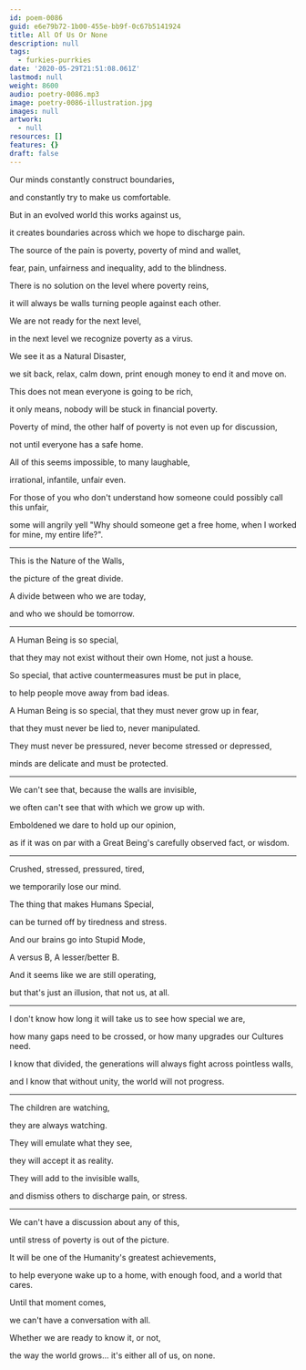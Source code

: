 ```yaml
---
id: poem-0086
guid: e6e79b72-1b00-455e-bb9f-0c67b5141924
title: All Of Us Or None
description: null
tags:
  - furkies-purrkies
date: '2020-05-29T21:51:08.061Z'
lastmod: null
weight: 8600
audio: poetry-0086.mp3
image: poetry-0086-illustration.jpg
images: null
artwork:
  - null
resources: []
features: {}
draft: false
---
```


Our minds constantly construct boundaries,

and constantly try to make us comfortable.

But in an evolved world this works against us,

it creates boundaries across which we hope to discharge pain.

The source of the pain is poverty, poverty of mind and wallet,

fear, pain, unfairness and inequality, add to the blindness.

There is no solution on the level where poverty reins,

it will always be walls turning people against each other.

We are not ready for the next level,

in the next level we recognize poverty as a virus.

We see it as a Natural Disaster,

we sit back, relax, calm down, print enough money to end it and move on.

This does not mean everyone is going to be rich,

it only means, nobody will be stuck in financial poverty.

Poverty of mind, the other half of poverty is not even up for discussion,

not until everyone has a safe home.

All of this seems impossible, to many laughable,

irrational, infantile, unfair even.

For those of you who don't understand how someone could possibly call this unfair,

some will angrily yell "Why should someone get a free home, when I worked for mine, my entire life?".

---

This is the Nature of the Walls,

the picture of the great divide.

A divide between who we are today,

and who we should be tomorrow.

---

A Human Being is so special,

that they may not exist without their own Home, not just a house.

So special, that active countermeasures must be put in place,

to help people move away from bad ideas.

A Human Being is so special, that they must never grow up in fear,

that they must never be lied to, never manipulated.

They must never be pressured, never become stressed or depressed,

minds are delicate and must be protected.

---

We can't see that, because the walls are invisible,

we often can't see that with which we grow up with.

Emboldened we dare to hold up our opinion,

as if it was on par with a Great Being's carefully observed fact, or wisdom.

---

Crushed, stressed, pressured, tired,

we temporarily lose our mind.

The thing that makes Humans Special,

can be turned off by tiredness and stress.

And our brains go into Stupid Mode,

A versus B, A lesser/better B.

And it seems like we are still operating,

but that's just an illusion, that not us, at all.

---

I don't know how long it will take us to see how special we are,

how many gaps need to be crossed, or how many upgrades our Cultures need.

I know that divided, the generations will always fight across pointless walls,

and I know that without unity, the world will not progress.

---

The children are watching,

they are always watching.

They will emulate what they see,

they will accept it as reality.

They will add to the invisible walls,

and dismiss others to discharge pain, or stress.

---

We can't have a discussion about any of this,

until stress of poverty is out of the picture.

It will be one of the Humanity's greatest achievements,

to help everyone wake up to a home, with enough food, and a world that cares.

Until that moment comes,

we can't have a conversation with all.

Whether we are ready to know it, or not,

the way the world grows... it's either all of us, on none.
